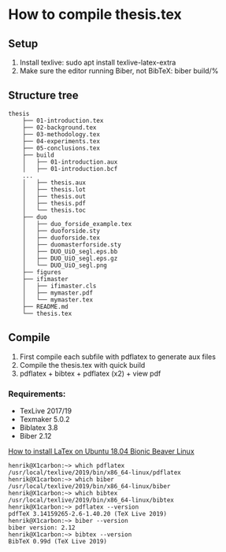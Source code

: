 # How to compile thesis.tex

## Setup
1. Install texlive: sudo apt install texlive-latex-extra
2. Make sure the editor running Biber, not BibTeX: biber build/%

## Structure tree
```
thesis
    ├── 01-introduction.tex
    ├── 02-background.tex
    ├── 03-methodology.tex
    ├── 04-experiments.tex
    ├── 05-conclusions.tex
    ├── build
    │   ├── 01-introduction.aux
    │   ├── 01-introduction.bcf
    ...
    │   ├── thesis.aux
    │   ├── thesis.lot
    │   ├── thesis.out
    │   ├── thesis.pdf
    │   └── thesis.toc
    ├── duo
    │   ├── duo_forside_example.tex
    │   ├── duoforside.sty
    │   ├── duoforside.tex
    │   ├── duomasterforside.sty
    │   ├── DUO_UiO_segl.eps.bb
    │   ├── DUO_UiO_segl.eps.gz
    │   └── DUO_UiO_segl.png
    ├── figures
    ├── ifimaster
    │   ├── ifimaster.cls
    │   ├── mymaster.pdf
    │   └── mymaster.tex
    ├── README.md
    └── thesis.tex
```

## Compile
1. First compile each subfile with pdflatex to generate aux files
2. Compile the thesis.tex with quick build 
3. pdflatex + bibtex + pdflatex (x2) + view pdf


### Requirements:
- TexLive 2017/19 
- Texmaker 5.0.2
- Biblatex 3.8
- Biber 2.12

[How to install LaTex on Ubuntu 18.04 Bionic Beaver Linux](https://linuxconfig.org/how-to-install-latex-on-ubuntu-18-04-bionic-beaver-linux "Latex installation")

```
henrik@X1carbon:~> which pdflatex
/usr/local/texlive/2019/bin/x86_64-linux/pdflatex
henrik@X1carbon:~> which biber
/usr/local/texlive/2019/bin/x86_64-linux/biber
henrik@X1carbon:~> which bibtex
/usr/local/texlive/2019/bin/x86_64-linux/bibtex
henrik@X1carbon:~> pdflatex --version
pdfTeX 3.14159265-2.6-1.40.20 (TeX Live 2019)
henrik@X1carbon:~> biber --version
biber version: 2.12
henrik@X1carbon:~> bibtex --version
BibTeX 0.99d (TeX Live 2019)
```
